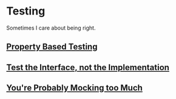 # Testing

Sometimes I care about being right.

## [Property Based Testing](property-based-testing.md)
## [Test the Interface, not the Implementation](test-the-interface.md)
## [You're Probably Mocking too Much](over-mocking.md)
